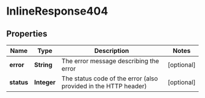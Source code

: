 
# InlineResponse404

## Properties
Name | Type | Description | Notes
------------ | ------------- | ------------- | -------------
**error** | **String** | The error message describing the error |  [optional]
**status** | **Integer** | The status code of the error (also provided in the HTTP header) |  [optional]



